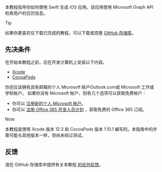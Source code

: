 <!-- markdownlint-disable MD002 MD041 -->

本教程指导你如何使用 Swift 生成 iOS 应用，该应用使用 Microsoft Graph API 检索用户的日历信息。

> [!TIP]
> 如果你更喜欢仅下载已完成的教程，可以下载或克隆 [GitHub 存储库](https://github.com/microsoftgraph/msgraph-training-ios-swift)。

## <a name="prerequisites"></a>先决条件

在开始本教程之前，应在开发计算机上安装以下内容。

- [Xcode](https://developer.apple.com/xcode/)
- [CocoaPods](https://cocoapods.org)

你还应该拥有具有邮箱的个人 Microsoft 帐户Outlook.com或 Microsoft 工作或学校帐户。 如果你没有 Microsoft 帐户，则有几个选项可以获取免费帐户：

- 你可以 [注册新的个人 Microsoft 帐户](https://signup.live.com/signup?wa=wsignin1.0&rpsnv=12&ct=1454618383&rver=6.4.6456.0&wp=MBI_SSL_SHARED&wreply=https://mail.live.com/default.aspx&id=64855&cbcxt=mai&bk=1454618383&uiflavor=web&uaid=b213a65b4fdc484382b6622b3ecaa547&mkt=E-US&lc=1033&lic=1)。
- 你可以 [注册 Office 365 开发人员计划](https://developer.microsoft.com/office/dev-program) ，获取免费的 Office 365 订阅。

> [!NOTE]
> 本教程是使用 Xcode 版本 12.3 和 CocoaPods 版本 1.10.1 编写的。本指南中的步骤可能与其他版本一样，但尚未经过测试。

## <a name="feedback"></a>反馈

请在 GitHub 存储库中提供有关本教程 [的任何反馈](https://github.com/microsoftgraph/msgraph-training-ios-swift)。
